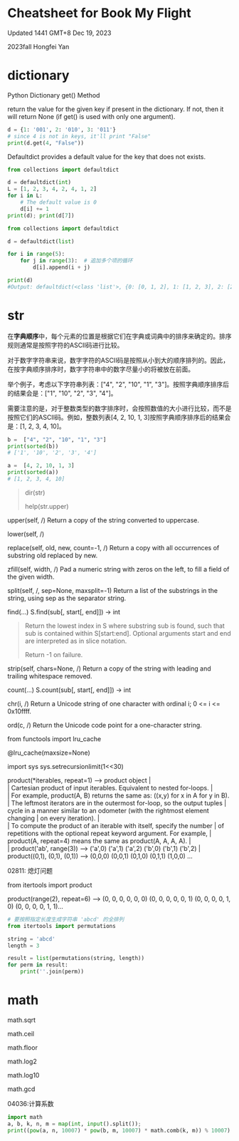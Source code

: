 # Cheatsheet for Book My Flight

Updated 1441 GMT+8 Dec 19, 2023

2023fall Hongfei Yan



# dictionary

Python Dictionary get() Method

return the value for the given key if present in the dictionary. If not, then it will return None (if get() is used with only one argument).

```python
d = {1: '001', 2: '010', 3: '011'}
# since 4 is not in keys, it'll print "False"
print(d.get(4, "False"))
```



Defaultdict provides a default value for the key that does not exists.

```python
from collections import defaultdict

d = defaultdict(int) 
L = [1, 2, 3, 4, 2, 4, 1, 2] 
for i in L:  
    # The default value is 0 
    d[i] += 1
print(d); print(d[7])
```



```python
from collections import defaultdict

d = defaultdict(list)

for i in range(5):
    for j in range(3):  # 追加多个项的循环
        d[i].append(i + j)

print(d)
#Output: defaultdict(<class 'list'>, {0: [0, 1, 2], 1: [1, 2, 3], 2: [2, 3, 4], 3: [3, 4, 5], 4: [4, 5, 6]})
```



# str

在**字典顺序**中，每个元素的位置是根据它们在字典或词典中的排序来确定的。排序规则通常是按照字符的ASCII码进行比较。

对于数字字符串来说，数字字符的ASCII码是按照从小到大的顺序排列的。因此，在按字典顺序排序时，数字字符串中的数字尽量小的将被放在前面。

举个例子，考虑以下字符串列表：["4", "2", "10", "1", "3"]。按照字典顺序排序后的结果会是：["1", "10", "2", "3", "4"]。

需要注意的是，对于整数类型的数字排序时，会按照数值的大小进行比较，而不是按照它们的ASCII码。例如，整数列表[4, 2, 10, 1, 3]按照字典顺序排序后的结果会是：[1, 2, 3, 4, 10]。

```python
b =  ["4", "2", "10", "1", "3"]
print(sorted(b))
# ['1', '10', '2', '3', '4']

a =  [4, 2, 10, 1, 3]
print(sorted(a))
# [1, 2, 3, 4, 10]

```



> dir(str)
>
> help(str.upper)

upper(self, /)
    Return a copy of the string converted to uppercase.

lower(self, /)

replace(self, old, new, count=-1, /)
    Return a copy with all occurrences of substring old replaced by new.

zfill(self, width, /)
    Pad a numeric string with zeros on the left, to fill a field of the given width.

split(self, /, sep=None, maxsplit=-1)
    Return a list of the substrings in the string, using sep as the separator string.

find(...)
    S.find(sub[, start[, end]]) -> int

> Return the lowest index in S where substring sub is found, such that sub is contained within S[start:end].  Optional arguments start and end are interpreted as in slice notation.
>
> Return -1 on failure.

strip(self, chars=None, /)
    Return a copy of the string with leading and trailing whitespace removed.

count(...)
    S.count(sub[, start[, end]]) -> int



chr(i, /)
    Return a Unicode string of one character with ordinal i; 0 <= i <= 0x10ffff.

ord(c, /)
    Return the Unicode code point for a one-character string.





from functools import lru_cache

@lru_cache(maxsize=None)



import sys
sys.setrecursionlimit(1<<30)



product(*iterables, repeat=1) --> product object
 |  
 |  Cartesian product of input iterables.  Equivalent to nested for-loops.
 |  
 |  For example, product(A, B) returns the same as:  ((x,y) for x in A for y in B).
 |  The leftmost iterators are in the outermost for-loop, so the output tuples
 |  cycle in a manner similar to an odometer (with the rightmost element changing
 |  on every iteration).
 |  
 |  To compute the product of an iterable with itself, specify the number
 |  of repetitions with the optional repeat keyword argument. For example,
 |  product(A, repeat=4) means the same as product(A, A, A, A).
 |  
 |  product('ab', range(3)) --> ('a',0) ('a',1) ('a',2) ('b',0) ('b',1) ('b',2)
 |  product((0,1), (0,1), (0,1)) --> (0,0,0) (0,0,1) (0,1,0) (0,1,1) (1,0,0) ...



02811: 熄灯问题

from itertools import product

product(range(2), repeat=6) --> (0, 0, 0, 0, 0, 0) (0, 0, 0, 0, 0, 1) (0, 0, 0, 0, 1, 0) (0, 0, 0, 0, 1, 1)...



```python
# 要按照指定长度生成字符串 'abcd' 的全排列
from itertools import permutations

string = 'abcd'
length = 3

result = list(permutations(string, length))
for perm in result:
    print(''.join(perm))
```



# math

math.sqrt

math.ceil

math.floor

math.log2

math.log10

math.gcd



04036:计算系数

```python
import math
a, b, k, n, m = map(int, input().split());
print((pow(a, n, 10007) * pow(b, m, 10007) * math.comb(k, m)) % 10007)
```

